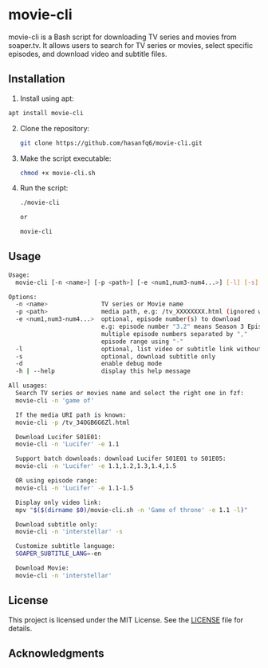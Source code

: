 
# movie-cli

movie-cli is a Bash script for downloading TV series and movies from soaper.tv. It allows users to search for TV series or movies, select specific episodes, and download video and subtitle files.

## Installation

1. Install using apt:

  ```bash
  apt install movie-cli
  ```

2. Clone the repository:

   ```bash
   git clone https://github.com/hasanfq6/movie-cli.git
   ```

2. Make the script executable:

   ```bash
   chmod +x movie-cli.sh
   ```

3. Run the script:

   ```bash
   ./movie-cli

   or 

   movie-cli
   ```

## Usage

```bash
Usage:
  movie-cli [-n <name>] [-p <path>] [-e <num1,num3-num4...>] [-l] [-s] [-d] [-h | --help]

Options:
  -n <name>               TV series or Movie name
  -p <path>               media path, e.g: /tv_XXXXXXXX.html (ignored when "-n" is enabled)
  -e <num1,num3-num4...>  optional, episode number(s) to download
                          e.g: episode number "3.2" means Season 3 Episode 2
                          multiple episode numbers separated by ","
                          episode range using "-"
  -l                      optional, list video or subtitle link without downloading
  -s                      optional, download subtitle only
  -d                      enable debug mode
  -h | --help             display this help message

All usages:
  Search TV series or movies name and select the right one in fzf:
  movie-cli -n 'game of'

  If the media URI path is known:
  movie-cli -p /tv_34OGB6G6Zl.html

  Download Lucifer S01E01:
  movie-cli -n 'Lucifer' -e 1.1

  Support batch downloads: download Lucifer S01E01 to S01E05:
  movie-cli -n 'Lucifer' -e 1.1,1.2,1.3,1.4,1.5

  OR using episode range:
  movie-cli -n 'Lucifer' -e 1.1-1.5

  Display only video link:
  mpv "$($(dirname $0)/movie-cli.sh -n 'Game of throne' -e 1.1 -l)"

  Download subtitle only:
  movie-cli -n 'interstellar' -s

  Customize subtitle language:
  SOAPER_SUBTITLE_LANG=-en

  Download Movie:
  movie-cli -n 'interstellar'
```

## License

This project is licensed under the MIT License. See the [LICENSE](LICENSE) file for details.

## Acknowledgments

